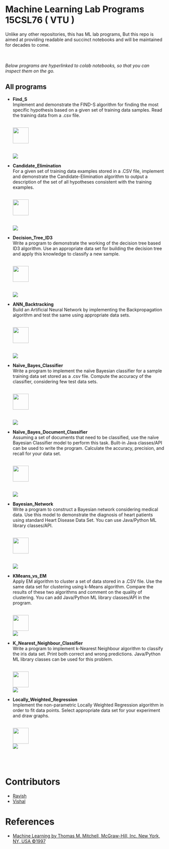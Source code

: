 # Machine Learning Lab Programs 15CSL76 ( VTU )

Unlike any other repositories, this has ML lab programs,
But this repo is aimed at providing readable and succinct notebooks and will be maintained for decades to come.

<br>
<br>
<i>Below programs are hyperlinked to colab notebooks, so that you can inspect them on the go. </i> 

## All programs 
- **Find_S**  <br>
Implement and demonstrate the FIND-S algorithm for finding the most specific hypothesis based on a given set of training data samples. Read the training data from a .csv file.<pre>  <a href="https://github.com/ravish0007/ml/blob/master/pdfs/1_find_s.pdf"> <img src="https://image.flaticon.com/icons/png/128/179/179483.png" height=50px width=50px align = "center"> </a>        <a href="https://colab.research.google.com/gist/ravish0007/faf21ae1c6d436630d87d2b92d702e66/1_find_s.ipynb"> <img src="https://colab.research.google.com/assets/colab-badge.svg" align="center"></a></pre> 


- **Candidate_Elimination** <br>
For a given set of training data examples stored in a .CSV file, implement and demonstrate the Candidate-Elimination algorithm to output a description of the set of all hypotheses consistent with the training examples.<pre>  <a href="https://github.com/ravish0007/ml/blob/master/pdfs/2_candidate_elimination.pdf"> <img src="https://image.flaticon.com/icons/png/128/179/179483.png" height=50px width=50px align = "center"> </a>        <a href="https://colab.research.google.com/gist/ravish0007/ca03476e8a0054a9025d9acef518c935/2_candidate_elimination.ipynb"> <img src="https://colab.research.google.com/assets/colab-badge.svg" align="center"></a>  </pre>

- **Decision_Tree_ID3** <br>
Write a program to demonstrate the working of the decision tree based ID3 algorithm. Use an appropriate data set for building the decision tree and apply this knowledge to classify a new sample.<pre>  <a href="https://github.com/ravish0007/ml/blob/master/pdfs/3_decision_tree_ID3.pdf"> <img src="https://image.flaticon.com/icons/png/128/179/179483.png" height=50px width=50px align = "center"> </a>        <a href="https://colab.research.google.com/gist/ravish0007/c3ae56f4e62b70b03d77362081b912f8/3_decision_tree_id3.ipynb" > <img src="https://colab.research.google.com/assets/colab-badge.svg" align="center"></a> </pre>

- **ANN_Backtracking** <br>
Build an Artificial Neural Network by implementing the Backpropagation algorithm and test the same using appropriate data sets.<pre>  <a href="https://github.com/ravish0007/ml/blob/master/pdfs/4_ann_backprop.pdf"> <img src="https://image.flaticon.com/icons/png/128/179/179483.png" height=50px width=50px align = "center"> </a>        <a href="https://colab.research.google.com/gist/ravish0007/3ca160a9c4c58630a235d1148bfaa210/4_ann_backprop.ipynb" > <img src="https://colab.research.google.com/assets/colab-badge.svg" align="center"></a> </pre>


- **Naïve_Bayes_Classifier** <br>
Write a program to implement the naïve Bayesian classifier for a sample training data set stored as a .csv file. Compute the accuracy of the classifier, considering few test data sets.<pre>  <a href="https://github.com/ravish0007/ml/blob/master/pdfs/5_naive_bayes_classifier.pdf"> <img src="https://image.flaticon.com/icons/png/128/179/179483.png" height=50px width=50px align = "center"> </a>        <a href="https://colab.research.google.com/gist/ravish0007/7af2297f005a81391653b36372fc9556/5_naive_bayes_classifier.ipynb" > <img src="https://colab.research.google.com/assets/colab-badge.svg" align="center"></a> </pre>


- **Naïve_Bayes_Document_Classifier**<br>
Assuming a set of documents that need to be classified, use the naïve Bayesian Classifier model to perform this task. Built-in Java classes/API can be used to write the program. Calculate the accuracy, precision, and recall for your data set.<pre>  <a href="https://github.com/ravish0007/ml/blob/master/pdfs/6_naive_bayes_doc_classifier.pdf"> <img src="https://image.flaticon.com/icons/png/128/179/179483.png" height=50px width=50px align = "center"> </a>        <a href="https://colab.research.google.com/gist/ravish0007/7642d5678c1a842ac00e8da442f62029/6_naive_bayes_doc_classification.ipynb" > <img src="https://colab.research.google.com/assets/colab-badge.svg" align="center"></a> </pre>

- **Bayesian_Network**<br>
Write a program to construct a Bayesian network considering medical data. Use this model to demonstrate the diagnosis of heart patients using standard Heart Disease Data Set. You can use Java/Python ML library classes/API.<pre>  <a href="https://github.com/ravish0007/ml/blob/master/pdfs/7_bayesian_network.pdf"> <img src="https://image.flaticon.com/icons/png/128/179/179483.png" height=50px width=50px align = "center"> </a>        <a href="https://colab.research.google.com/gist/ravish0007/2229576288831102137adb4e0a1f2c91/7_bayesian_network.ipynb" > <img src="https://colab.research.google.com/assets/colab-badge.svg" align="center"></a> </pre>

- **KMeans_vs_EM** <br>
Apply EM algorithm to cluster a set of data stored in a .CSV file. Use the same data set for clustering using k-Means algorithm. Compare the results of these two algorithms and comment on the quality of clustering. You can add Java/Python ML library classes/API in the program.<pre>  <a href="https://github.com/ravish0007/ml/blob/master/pdfs/8_k_means_gmm.pdf" > <img src="https://image.flaticon.com/icons/png/128/179/179483.png" height=50px width=50px align = "center"></a>          <a href="https://colab.research.google.com/github/ravish0007/ml/blob/master/8_k_means_gmm/8_k_means_gmm.ipynb" ><img src="https://colab.research.google.com/assets/colab-badge.svg" align="center"></a></pre>

- **K_Nearest_Neighbour_Classifier**<br>
Write a program to implement k-Nearest Neighbour algorithm to classify the iris data set. Print both correct and wrong predictions. Java/Python ML library classes can be used for this problem.<pre>  <a href="https://github.com/ravish0007/ml/blob/master/pdfs/9_k_nearest_neighbour.pdf" > <img src="https://image.flaticon.com/icons/png/128/179/179483.png" height=50px width=50px align = "center"></a>          <a href="https://colab.research.google.com/github/ravish0007/ml/blob/master/9_k_nearest_neighbour/9_k_nearest_neighbour.ipynb" ><img src="https://colab.research.google.com/assets/colab-badge.svg" align="center"></a></pre>

- **Locally_Weighted_Regression** <br>
Implement the non-parametric Locally Weighted Regression algorithm in order to fit data points. Select appropriate data set for your experiment and draw graphs.<pre>  <a href="https://github.com/ravish0007/ml/blob/master/pdfs/10_local_weighted_regression.pdf" > <img src="https://image.flaticon.com/icons/png/128/179/179483.png" height=50px width=50px align = "center"></a>          <a href="https://colab.research.google.com/github/ravish0007/ml/blob/master/10_local_weighted_regression/10_local_weighted_regression.ipynb" ><img src="https://colab.research.google.com/assets/colab-badge.svg" align="center"></a></pre>

<br><br>
# Contributors

* [Ravish](https://github.com/ravish0007)<br>
* [Vishal](https://github.com/LastBencher-98)<br>

# References

* [Machine Learning by Thomas M. Mitchell, McGraw-Hill, Inc. New York, NY, USA ©1997](http://profsite.um.ac.ir/~monsefi/machine-learning/pdf/Machine-Learning-Tom-Mitchell.pdf)






